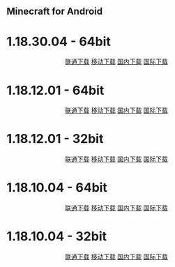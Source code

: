 ## Minecraft for Android

# 1.18.30.04 - 64bit

<p align="center">
    <a class="btn" href="https://download.fuibafuyu.cn/d/123/Program/Android/Minecraft/Minecraft_1.18.30.04_arm64-v8a.apk">联通下载</a>
    <a class="btn" href="https://download.fuibafuyu.cn/d/139/Program/Android/Minecraft/Minecraft_1.18.30.04_arm64-v8a.apk">移动下载</a>
    <a class="btn" href="https://download.fuibafuyu.top/Ali/Program/Android/Minecraft/Minecraft_1.18.30.04_arm64-v8a.apk">国内下载</a>
    <a class="btn" href="https://download.fuibafuyu.top/OD/Program/Android/Minecraft/Minecraft_1.18.30.04_arm64-v8a.apk">国际下载</a>
</p>

# 1.18.12.01 - 64bit

<p align="center">
    <a class="btn" href="https://download.fuibafuyu.cn/d/123/Program/Android/Minecraft/Minecraft_1.18.12.01_arm64-v8a.apk">联通下载</a>
    <a class="btn" href="https://download.fuibafuyu.cn/d/139/Program/Android/Minecraft/Minecraft_1.18.12.01_arm64-v8a.apk">移动下载</a>
    <a class="btn" href="https://download.fuibafuyu.top/Ali/Program/Android/Minecraft/Minecraft_1.18.12.01_arm64-v8a.apk">国内下载</a>
    <a class="btn" href="https://download.fuibafuyu.top/OD/Program/Android/Minecraft/Minecraft_1.18.12.01_arm64-v8a.apk">国际下载</a>
</p>

# 1.18.12.01 - 32bit

<p align="center">
    <a class="btn" href="https://download.fuibafuyu.cn/d/123/Program/Android/Minecraft/Minecraft_1.18.12.01_armeabi-v7a.apk">联通下载</a>
    <a class="btn" href="https://download.fuibafuyu.cn/d/139/Program/Android/Minecraft/Minecraft_1.18.12.01_armeabi-v7a.apk">移动下载</a>
    <a class="btn" href="https://download.fuibafuyu.top/Ali/Program/Android/Minecraft/Minecraft_1.18.12.01_armeabi-v7a.apk">国内下载</a>
    <a class="btn" href="https://download.fuibafuyu.top/OD/Program/Android/Minecraft/Minecraft_1.18.12.01_armeabi-v7a.apk">国际下载</a>
</p>

# 1.18.10.04 - 64bit

<p align="center">
    <a class="btn" href="https://download.fuibafuyu.cn/d/123/Program/Android/Minecraft/Minecraft_1.18.10.04_arm64-v8a.apk">联通下载</a>
    <a class="btn" href="https://download.fuibafuyu.cn/d/139/Program/Android/Minecraft/Minecraft_1.18.10.04_arm64-v8a.apk">移动下载</a>
    <a class="btn" href="https://download.fuibafuyu.top/Ali/Program/Android/Minecraft/Minecraft_1.18.10.04_arm64-v8a.apk">国内下载</a>
    <a class="btn" href="https://download.fuibafuyu.top/OD/Program/Android/Minecraft/Minecraft_1.18.10.04_arm64-v8a.apk">国际下载</a>
</p>

# 1.18.10.04 - 32bit

<p align="center">
    <a class="btn" href="https://download.fuibafuyu.cn/d/123/Program/Android/Minecraft/Minecraft_1.18.10.04_armeabi-v7a.apk">联通下载</a>
    <a class="btn" href="https://download.fuibafuyu.cn/d/139/Program/Android/Minecraft/Minecraft_1.18.10.04_armeabi-v7a.apk">移动下载</a>
    <a class="btn" href="https://download.fuibafuyu.top/Ali/Program/Android/Minecraft/Minecraft_1.18.10.04_armeabi-v7a.apk">国内下载</a>
    <a class="btn" href="https://download.fuibafuyu.top/OD/Program/Android/Minecraft/Minecraft_1.18.10.04_armeabi-v7a.apk">国际下载</a>
</p>